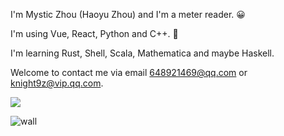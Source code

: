 I'm Mystic Zhou (Haoyu Zhou) and I'm a meter reader. 😀

I'm using Vue, React, Python and C++. 👋

I'm learning Rust, Shell, Scala, Mathematica and maybe Haskell.

Welcome to contact me via email 648921469@qq.com or knight9z@vip.qq.com.

<img src="https://github-stats.liuli.lol/api?username=zhouhaoyiu&theme=vue&show_icons=true&include_all_commits=true&count_private=true">

![wall](https://ssr-contributions-svg.vercel.app/_/zhouhaoyiu?chart=3dbar&weeks=40&theme=random&format=png&quality=0.5)
